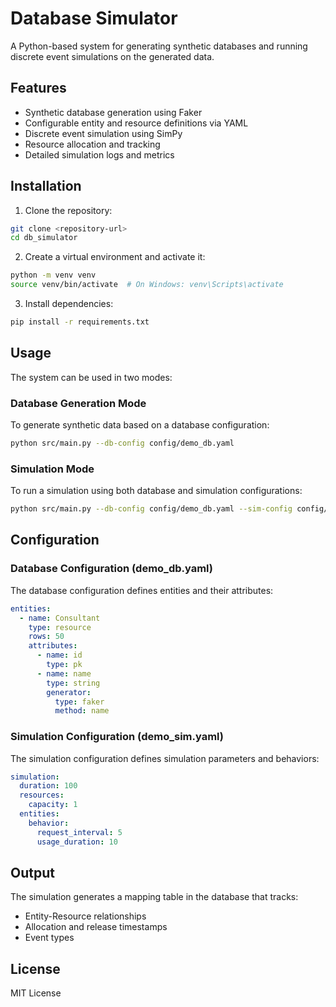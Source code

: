 # Database Simulator

A Python-based system for generating synthetic databases and running discrete event simulations on the generated data.

## Features

- Synthetic database generation using Faker
- Configurable entity and resource definitions via YAML
- Discrete event simulation using SimPy
- Resource allocation and tracking
- Detailed simulation logs and metrics

## Installation

1. Clone the repository:
```bash
git clone <repository-url>
cd db_simulator
```

2. Create a virtual environment and activate it:
```bash
python -m venv venv
source venv/bin/activate  # On Windows: venv\Scripts\activate
```

3. Install dependencies:
```bash
pip install -r requirements.txt
```

## Usage

The system can be used in two modes:

### Database Generation Mode

To generate synthetic data based on a database configuration:

```bash
python src/main.py --db-config config/demo_db.yaml
```

### Simulation Mode

To run a simulation using both database and simulation configurations:

```bash
python src/main.py --db-config config/demo_db.yaml --sim-config config/demo_sim.yaml
```

## Configuration

### Database Configuration (demo_db.yaml)

The database configuration defines entities and their attributes:

```yaml
entities:
  - name: Consultant
    type: resource
    rows: 50
    attributes:
      - name: id
        type: pk
      - name: name
        type: string
        generator:
          type: faker
          method: name
```

### Simulation Configuration (demo_sim.yaml)

The simulation configuration defines simulation parameters and behaviors:

```yaml
simulation:
  duration: 100
  resources:
    capacity: 1
  entities:
    behavior:
      request_interval: 5
      usage_duration: 10
```

## Output

The simulation generates a mapping table in the database that tracks:
- Entity-Resource relationships
- Allocation and release timestamps
- Event types

## License

MIT License

